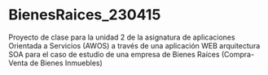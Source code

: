 # BienesRaices_230415
Proyecto de clase para la unidad 2 de la asignatura de aplicaciones Orientada a Servicios  (AWOS) a través de una aplicación WEB arquitectura SOA para el caso de estudio de una empresa de Bienes Raíces (Compra-Venta de Bienes Inmuebles) 
